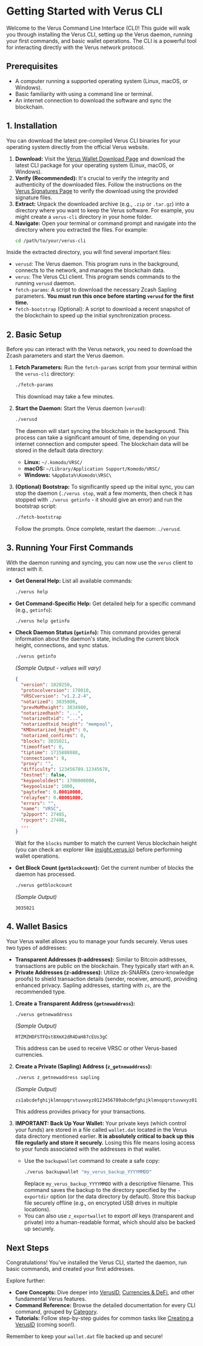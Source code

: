 # Getting Started with Verus CLI

Welcome to the Verus Command Line Interface (CLI)! This guide will walk you through installing the Verus CLI, setting up the Verus daemon, running your first commands, and basic wallet operations. The CLI is a powerful tool for interacting directly with the Verus network protocol.

## Prerequisites

*   A computer running a supported operating system (Linux, macOS, or Windows).
*   Basic familiarity with using a command line or terminal.
*   An internet connection to download the software and sync the blockchain.

## 1. Installation

You can download the latest pre-compiled Verus CLI binaries for your operating system directly from the official Verus website.

1.  **Download:** Visit the [Verus Wallet Download Page](https://verus.io/wallet/) and download the latest CLI package for your operating system (Linux, macOS, or Windows).
2.  **Verify (Recommended):** It's crucial to verify the integrity and authenticity of the downloaded files. Follow the instructions on the [Verus Signatures Page](https://verus.io/signatures) to verify the download using the provided signature files.
3.  **Extract:** Unpack the downloaded archive (e.g., `.zip` or `.tar.gz`) into a directory where you want to keep the Verus software. For example, you might create a `verus-cli` directory in your home folder.
4.  **Navigate:** Open your terminal or command prompt and navigate into the directory where you extracted the files. For example:
    ```bash
    cd /path/to/your/verus-cli
    ```

Inside the extracted directory, you will find several important files:

*   `verusd`: The Verus daemon. This program runs in the background, connects to the network, and manages the blockchain data.
*   `verus`: The Verus CLI client. This program sends commands to the running `verusd` daemon.
*   `fetch-params`: A script to download the necessary Zcash Sapling parameters. **You must run this once before starting `verusd` for the first time.**
*   `fetch-bootstrap` (Optional): A script to download a recent snapshot of the blockchain to speed up the initial synchronization process.

## 2. Basic Setup

Before you can interact with the Verus network, you need to download the Zcash parameters and start the Verus daemon.

1.  **Fetch Parameters:** Run the `fetch-params` script from your terminal within the `verus-cli` directory:
    ```bash
    ./fetch-params
    ```
    This download may take a few minutes.

2.  **Start the Daemon:** Start the Verus daemon (`verusd`):
    ```bash
    ./verusd
    ```
    The daemon will start syncing the blockchain in the background. This process can take a significant amount of time, depending on your internet connection and computer speed. The blockchain data will be stored in the default data directory:
    *   **Linux:** `~/.komodo/VRSC/`
    *   **macOS:** `~/Library/Application Support/Komodo/VRSC/`
    *   **Windows:** `%AppData%\Komodo\VRSC\`

3.  **(Optional) Bootstrap:** To significantly speed up the initial sync, you can stop the daemon (`./verus stop`, wait a few moments, then check it has stopped with `./verus getinfo` - it should give an error) and run the bootstrap script:
    ```bash
    ./fetch-bootstrap
    ```
    Follow the prompts. Once complete, restart the daemon: `./verusd`.

## 3. Running Your First Commands

With the daemon running and syncing, you can now use the `verus` client to interact with it.

*   **Get General Help:** List all available commands:
    ```bash
    ./verus help
    ```
*   **Get Command-Specific Help:** Get detailed help for a specific command (e.g., `getinfo`):
    ```bash
    ./verus help getinfo
    ```
*   **Check Daemon Status (`getinfo`):** This command provides general information about the daemon's state, including the current block height, connections, and sync status.
    ```bash
    ./verus getinfo
    ```
    *(Sample Output - values will vary)*
    ```json
    {
      "version": 1020250,
      "protocolversion": 170010,
      "VRSCversion": "v1.2.2-4",
      "notarized": 3035000,
      "prevMoMheight": 3034980,
      "notarizedhash": "...",
      "notarizedtxid": "...",
      "notarizedtxid_height": "mempool",
      "KMDnotarized_height": 0,
      "notarized_confirms": 0,
      "blocks": 3035021,
      "timeoffset": 0,
      "tiptime": 1715888888,
      "connections": 8,
      "proxy": "",
      "difficulty": 123456789.12345678,
      "testnet": false,
      "keypoololdest": 1700000000,
      "keypoolsize": 1000,
      "paytxfee": 0.00010000,
      "relayfee": 0.00001000,
      "errors": "",
      "name": "VRSC",
      "p2pport": 27485,
      "rpcport": 27486,
      ...
    }
    ```
    Wait for the `blocks` number to match the current Verus blockchain height (you can check an explorer like [insight.verus.io](https://insight.verus.io/)) before performing wallet operations.

*   **Get Block Count (`getblockcount`):** Get the current number of blocks the daemon has processed.
    ```bash
    ./verus getblockcount
    ```
    *(Sample Output)*
    ```
    3035021
    ```

## 4. Wallet Basics

Your Verus wallet allows you to manage your funds securely. Verus uses two types of addresses:

*   **Transparent Addresses (t-addresses):** Similar to Bitcoin addresses, transactions are public on the blockchain. They typically start with an `R`.
*   **Private Addresses (z-addresses):** Utilize zk-SNARKs (zero-knowledge proofs) to shield transaction details (sender, receiver, amount), providing enhanced privacy. Sapling addresses, starting with `zs`, are the recommended type.

1.  **Create a Transparent Address (`getnewaddress`):**
    ```bash
    ./verus getnewaddress
    ```
    *(Sample Output)*
    ```
    RTZMZHDFSTFQst8XmX2dR4DaH87cEUs3gC
    ```
    This address can be used to receive VRSC or other Verus-based currencies.

2.  **Create a Private (Sapling) Address (`z_getnewaddress`):**
    ```bash
    ./verus z_getnewaddress sapling
    ```
    *(Sample Output)*
    ```
    zs1abcdefghijklmnopqrstuvwxyz0123456789abcdefghijklmnopqrstuvwxyz0123456789abc
    ```
    This address provides privacy for your transactions.

3.  **IMPORTANT: Back Up Your Wallet:** Your private keys (which control your funds) are stored in a file called `wallet.dat` located in the Verus data directory mentioned earlier. **It is absolutely critical to back up this file regularly and store it securely.** Losing this file means losing access to your funds associated with the addresses in that wallet.
    *   Use the `backupwallet` command to create a safe copy:
        ```bash
        ./verus backupwallet "my_verus_backup_YYYYMMDD"
        ```
        Replace `my_verus_backup_YYYYMMDD` with a descriptive filename. This command saves the backup to the directory specified by the `-exportdir` option (or the data directory by default). Store this backup file securely offline (e.g., on encrypted USB drives in multiple locations).
    *   You can also use `z_exportwallet` to export *all* keys (transparent and private) into a human-readable format, which should also be backed up securely.

## Next Steps

Congratulations! You've installed the Verus CLI, started the daemon, run basic commands, and created your first addresses.

Explore further:

*   **Core Concepts:** Dive deeper into [VerusID](concepts/verusid.md), [Currencies & DeFi](concepts/currencies-defi.md), and other fundamental Verus features.
*   **Command Reference:** Browse the detailed documentation for every CLI command, grouped by [Category](index.md#command-reference).
*   **Tutorials:** Follow step-by-step guides for common tasks like [Creating a VerusID](tutorials/create-verusid.md) (coming soon!).

Remember to keep your `wallet.dat` file backed up and secure! 